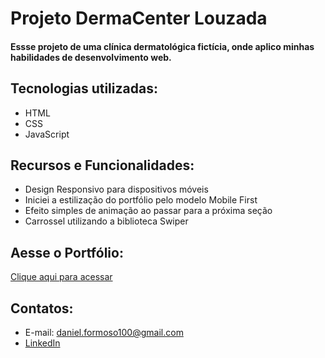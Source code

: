 # Projeto **DermaCenter Louzada**

#### Essse projeto de uma clínica dermatológica fictícia, onde aplico minhas habilidades de desenvolvimento web.

## Tecnologias utilizadas:
- HTML
- CSS
- JavaScript

## Recursos e Funcionalidades:
- Design Responsivo para dispositivos móveis
- Iniciei a estilização do portfólio pelo modelo Mobile First
- Efeito simples de animação ao passar para a próxima seção
- Carrossel utilizando a biblioteca Swiper

## Aesse o Portfólio:
[Clique aqui para acessar](https://meu-site-murex-chi.vercel.app/)

## Contatos:
- E-mail: daniel.formoso100@gmail.com
- [LinkedIn](https://www.linkedin.com/in/danielformoso/)

